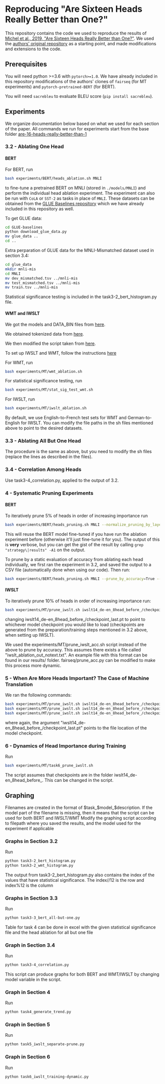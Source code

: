 # Reproducing "Are Sixteen Heads Really Better than One?"

This repository contains the code we used to reproduce the results of [Michel et al., 2019, "Are Sixteen Heads Really Better than One?"](https://arxiv.org/abs/1905.10650). We used the [authors' original repository](https://github.com/pmichel31415/are-16-heads-really-better-than-1) as a starting point, and made modifications and extensions to the code.

## Prerequisites

You will need python >=3.6 with `pytorch>=1.0`. We have already included in this repository modifications of the authors' clones of `fairseq` (for MT experiments) and `pytorch-pretrained-BERT` (for BERT).

You will need `sacrebleu` to evaluate BLEU score  (`pip install sacrebleu`).

## Experiments

We organize documentation below based on what we used for each section of the paper. All commands we run for experiments start from the base folder [are-16-heads-really-better-than-1](https://github.com/Silent-Zebra/reproduce/tree/master/are-16-heads-really-better-than-1/)

### 3.2 - Ablating One Head

#### BERT

For BERT, run 

```bash
bash experiments/BERT/heads_ablation.sh MNLI
```

to fine-tune a pretrained BERT on MNLI (stored in `./models/MNLI`) and perform the individual head ablation experiment. The experiment can also be run with `CoLA` or `SST-2` as tasks in place of `MNLI`. These datasets can be obtained from the [GLUE Baselines repository](https://github.com/nyu-mll/GLUE-baselines) which we have already included in this repository as well.

To get GLUE data:
```bash
cd GLUE-baselines
python download_glue_data.py
mv glue_data ..
cd ..
```

Extra perparation of GLUE data for the MNLI-Mismatched dataset used in section 3.4:
```bash
cd glue_data
mkdir mnli-mis
cd MNLI
mv dev_mismatched.tsv ../mnli-mis
mv test_mismatched.tsv ../mnli-mis
mv train.tsv ../mnli-mis
```

Statistical significance testing is included in the task3-2_bert_histogram.py file.

#### WMT and IWSLT

We got the models and DATA_BIN files from [here](https://github.com/pytorch/fairseq/tree/master/examples/translation).

We obtained tokenized data from [here](https://github.com/google/seq2seq/blob/master/docs/nmt.md).

We then modified the script taken from [here](https://github.com/google/seq2seq/blob/master/bin/data/wmt16_en_de.sh).

To set up IWSLT and WMT, follow the instructions [here](https://github.com/Silent-Zebra/reproduce/tree/master/are-16-heads-really-better-than-1/fairseq/examples/translation)

For WMT, run

```bash
bash experiments/MT/wmt_ablation.sh
```

For statistical significance testing, run

```bash
bash experiments/MT/stat_sig_test_wmt.sh
```

For IWSLT, run

```bash
bash experiments/MT/iwslt_ablation.sh
```

By default, we use English-to-French test sets for WMT and German-to-English for IWSLT. You can modify the file paths in the sh files mentioned above to point to the desired datasets.


### 3.3 - Ablating All But One Head

The procedure is the same as above, but you need to modify the sh files (replace the lines as described in the files).

### 3.4 - Correlation Among Heads

Use task3-4_correlation.py, applied to the output of 3.2.

### 4 - Systematic Pruning Experiments

#### BERT

To iteratively prune 5% of heads in order of increasing importance run

```bash
bash experiments/BERT/heads_pruning.sh MNLI --normalize_pruning_by_layer
```

This will reuse the BERT model fine-tuned if you have run the ablation experiment before (otherwise it'll just fine-tune it for you). The output of this is **very** verbose, but you can get the gist of the result by calling `grep "strategy\|results" -A1` on the output.

To prune by a static evaluation of accuracy from ablating each head individually, we first ran the experiment in 3.2, and saved the output to a CSV file (automatically done when using our code). Then run:

```bash
bash experiments/BERT/heads_pruning.sh MNLI --prune_by_accuracy=True --prune_by_accuracy_file=32BERT_test.csv
```

#### IWSLT

To iteratively prune 10% of heads in order of increasing importance run:

```bash
bash experiments/MT/prune_iwslt.sh iwslt14_de-en_8head_before_/checkpoint_last.pt 
```

changing iwslt14_de-en_8head_before_/checkpoint_last.pt to point to whichever model checkpoint you would like to load (checkpoints are generated from the preparation/training steps mentioned in 3.2 above, when setting up IWSLT).

We used the experiments/MT/prune_iwslt_acc.sh script instead of the above to prune by accuracy. This assumes there exists a file called "iwslt_ablation_out_notext.txt". An example file with this format can be found in our results/ folder. fairseq/prune_acc.py can be modified to make this process more dynamic.

### 5 - When Are More Heads Important? The Case of Machine Translation

We ran the following commands:

```bash
bash experiments/MT/prune_iwslt.sh iwslt14_de-en_8head_before_/checkpoint_last.pt transformer_iwslt_de_en_8head_before --encoder-self-only 
bash experiments/MT/prune_iwslt.sh iwslt14_de-en_8head_before_/checkpoint_last.pt transformer_iwslt_de_en_8head_before --encoder-decoder-only 
bash experiments/MT/prune_iwslt.sh iwslt14_de-en_8head_before_/checkpoint_last.pt transformer_iwslt_de_en_8head_before --decoder-self-only 
```

where again, the argument "iwslt14_de-en_8head_before_/checkpoint_last.pt" points to the file location of the model checkpoint.

### 6 - Dynamics of Head Importance during Training

Run

```bash
bash experiments/MT/task6_prune_iwslt.sh 
```
The script assumes that checkpoints are in the folder iwslt14_de-en_8head_before_. This can be changed in the script.


## Graphing

Filenames are created in the format of $task_$model_$description. If the model part of the filename is missing, then it means that the script can be used for both BERT and IWSLT/WMT
Modify the graphing script according to filepath where you saved the results, and the model used for the experiment if applicable


### Graphs in Section 3.2

Run

```bash
python task3-2_bert_histogram.py
python task3-2_wmt_histogram.py
```
The output from task3-2_bert_histogram.py also contains the index of the values that have statistical significance. The index//12 is the row and index%12 is the column 

### Graphs in Section 3.3

Run

```bash
python task3-3_bert_all-but-one.py
```

Table for task 4 can be done in excel with the given statistical significance file and the head ablation for all but one file

### Graph in Section 3.4

Run

```bash
python task3-4_correlation.py
```
This script can produce graphs for both BERT and WMT/IWSLT by changing model variable in the script.

### Graph in Section 4

Run

```bash
python task4_generate_trend.py
```

### Graph in Section 5

Run

```bash
python task5_iwslt_separate-prune.py
```

### Graph in Section 6

Run

```bash
python task6_iwslt_training-dynamic.py
```